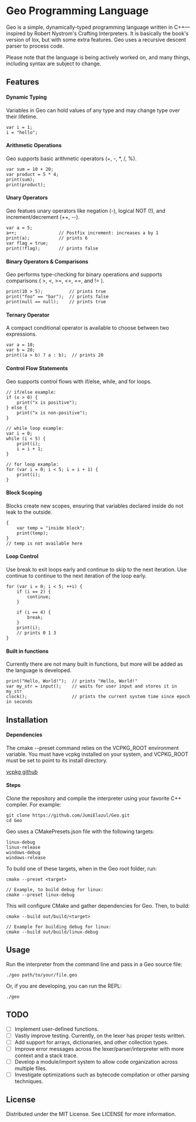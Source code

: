 # Geo Programming Language

Geo is a simple, dynamically-typed programming language written in C++—inspired by Robert Nystrom's Crafting Interpreters. It is basically the book's version of lox, but with some extra features.  Geo uses a recursive descent parser to process code.

Please note that the language is being actively worked on, and many things, including syntax are subject to change.

## Features

#### Dynamic Typing
Variables in Geo can hold values of any type and may change type over their lifetime.
```
var i = 1;
i = "hello";
```

#### Arithmetic Operations
Geo supports basic arithmetic operators (+, -, *, /, %).
```
var sum = 10 + 20;
var product = 5 * 4;
print(sum);
print(product);
```

#### Unary Operators
Geo featues unary operators like negation (-), logical NOT (!), and increment/decrement (++, --).
```
var a = 5;
a++;                // Postfix increment: increases a by 1
print(a);           // prints 6
var flag = true;
print(!flag);       // prints false
```
#### Binary Operators & Comparisons
Geo performs type-checking for binary operations and supports comparisons ( >, <, >=, <=, ==, and != ).
```
print(10 > 5);          // prints true
print("foo" == "bar");  // prints false
print(null == null);    // prints true
```
#### Ternary Operator
A compact conditional operator is available to choose between two expressions.
```
var a = 10;
var b = 20;
print((a > b) ? a : b);  // prints 20
```
#### Control Flow Statements
Geo supports control flows with if/else, while, and for loops.
```
// if/else example:
if (x > 0) {
    print("x is positive");
} else {
    print("x is non-positive");
}

// while loop example:
var i = 0;
while (i < 5) {
    print(i);
    i = i + 1;
}

// for loop example:
for (var i = 0; i < 5; i = i + 1) {
    print(i);
}
```
#### Block Scoping
Blocks create new scopes, ensuring that variables declared inside do not leak to the outside.
```
{
    var temp = "inside block";
    print(temp);
}
// temp is not available here
```
#### Loop Control
Use break to exit loops early and continue to skip to the next iteration.
Use continue to continue to the next iteration of the loop early.
```
for (var i = 0; i < 5; ++i) {
    if (i == 2) {
        continue;
    }

    if (i == 4) {
        break;
    }
    print(i);
    // prints 0 1 3
}
```

#### Built in functions
Currently there are not many built in functions, but more will be added as the language is developed.
```
print("Hello, World!");  // prints "Hello, World!"
var my_str = input();    // waits for user input and stores it in my_str
clock();                 // prints the current system time since epoch in seconds

```

## Installation

#### Dependencies
The cmake --preset command relies on the VCPKG_ROOT environment variable. You must have vcpkg installed on your system, and VCPKG_ROOT must be set to point to its install directory.

[vcpkg github](https://github.com/microsoft/vcpkg)

#### Steps
Clone the repository and compile the interpreter using your favorite C++ compiler. For example:
```
git clone https://github.com/JumiElazul/Geo.git
cd Geo
```

Geo uses a CMakePresets.json file with the following targets:
```
linux-debug
linux-release
windows-debug
windows-release
```

To build one of these targets, when in the Geo root folder, run:
```
cmake --preset <target>

// Example, to build debug for linux:
cmake --preset linux-debug
```

This will configure CMake and gather dependencies for Geo.  Then, to build:
```
cmake --build out/build/<target>

// Example for building debug for linux:
cmake --build out/build/linux-debug
```

## Usage

Run the interpreter from the command line and pass in a Geo source file:

```
./geo path/to/your/file.geo
```

Or, if you are developing, you can run the REPL:

```
./geo
```

## TODO

- [ ] Implement user-defined functions.
- [ ] Vastly improve testing.  Currently, on the lexer has proper tests written.
- [ ] Add support for arrays, dictionaries, and other collection types.
- [ ] Improve error messages across the lexer/parser/interpreter with more context and a stack trace.
- [ ] Develop a module/import system to allow code organization across multiple files.
- [ ] Investigate optimizations such as bytecode compilation or other parsing techniques.

## License

Distributed under the MIT License. See LICENSE for more information.
